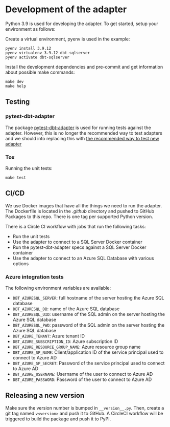 # Development of the adapter

Python 3.9 is used for developing the adapter. To get started, setup your environment as follows:

Create a virtual environment, pyenv is used in the example:

```shell
pyenv install 3.9.12
pyenv virtualenv 3.9.12 dbt-sqlserver
pyenv activate dbt-sqlserver
```

Install the development dependencies and pre-commit and get information about possible make commands:

```shell
make dev
make help
```

## Testing

### pytest-dbt-adapter

The package [pytest-dbt-adapter](https://github.com/dbt-labs/dbt-adapter-tests) is used for running tests against the adapter.
However, this is no longer the recommended way to test adapters and we should into replacing this with [the recommended way to test new adapter](https://docs.getdbt.com/docs/contributing/testing-a-new-adapter)

### Tox

Running the unit tests:

```shell
make test
```

## CI/CD

We use Docker images that have all the things we need to run the adapter. The Dockerfile is located in the *.github* directory and pushed to GitHub Packages to this repo.
There is one tag per supported Python version.

There is a Circle CI workflow with jobs that run the following tasks:

* Run the unit tests
* Use the adapter to connect to a SQL Server Docker container
* Run the pytest-dbt-adapter specs against a SQL Server Docker container
* Use the adapter to connect to an Azure SQL Database with various options

### Azure integration tests

The following environment variables are available:

* `DBT_AZURESQL_SERVER`: full hostname of the server hosting the Azure SQL database
* `DBT_AZURESQL_DB`: name of the Azure SQL database
* `DBT_AZURESQL_UID`: username of the SQL admin on the server hosting the Azure SQL database
* `DBT_AZURESQL_PWD`: password of the SQL admin on the server hosting the Azure SQL database
* `DBT_AZURE_TENANT`: Azure tenant ID
* `DBT_AZURE_SUBSCRIPTION_ID`: Azure subscription ID
* `DBT_AZURE_RESOURCE_GROUP_NAME`: Azure resource group name
* `DBT_AZURE_SP_NAME`: Client/application ID of the service principal used to connect to Azure AD
* `DBT_AZURE_SP_SECRET`: Password of the service principal used to connect to Azure AD
* `DBT_AZURE_USERNAME`: Username of the user to connect to Azure AD
* `DBT_AZURE_PASSWORD`: Password of the user to connect to Azure AD

## Releasing a new version

Make sure the version number is bumped in `__version__.py`. Then, create a git tag named `v<version>` and push it to GitHub.
A CircleCI workflow will be triggered to build the package and push it to PyPI. 
